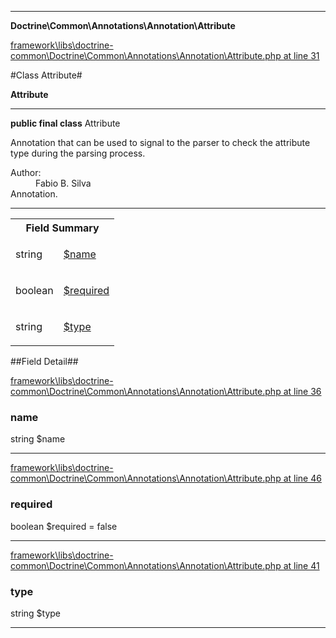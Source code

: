 

- - -

**Doctrine\Common\Annotations\Annotation\Attribute**


<a href="https://github.com/JeyDotC/Hirudo/blob/master/framework/libs/doctrine-common/Doctrine/Common/Annotations/Annotation/Attribute.php#L31" target='_blank'>framework\libs\doctrine-common\Doctrine\Common\Annotations\Annotation\Attribute.php at line 31</a>

#Class Attribute#

**Attribute**




- - -

<p><strong>public final  class</strong> <span>Attribute</span></p>

<div class="comment" id="overview_description"><p>Annotation that can be used to signal to the parser
to check the attribute type during the parsing process.</p></div>

<dl>
<dt>Author:</dt>
<dd>Fabio B. Silva <fabio.bat.silva@gmail.com></dd>
<dt>Annotation.</dt>
</dl>


<hr />



<table id="summary_field">
<tr><th colspan="2">Field Summary</th></tr>
<tr>
<td><span class='k'></span> <span class='nx'>string</span></td>
<td class="description"><p class="name" ><a href="https://github.com/JeyDotC/Hirudo-docs/blob/master/Doctrine/Common/Annotations/Annotation/Attribute.md#name"> $name</a>
                                </p><p class="description"></p></td>
</tr>
<tr>
<td><span class='k'></span> <span class='nx'>boolean</span></td>
<td class="description"><p class="name" ><a href="https://github.com/JeyDotC/Hirudo-docs/blob/master/Doctrine/Common/Annotations/Annotation/Attribute.md#required"> $required</a>
                                </p><p class="description"></p></td>
</tr>
<tr>
<td><span class='k'></span> <span class='nx'>string</span></td>
<td class="description"><p class="name" ><a href="https://github.com/JeyDotC/Hirudo-docs/blob/master/Doctrine/Common/Annotations/Annotation/Attribute.md#type"> $type</a>
                                </p><p class="description"></p></td>
</tr>
</table>

##Field Detail##

<a href="https://github.com/JeyDotC/Hirudo/blob/master/framework/libs/doctrine-common/Doctrine/Common/Annotations/Annotation/Attribute.php#L36" target='_blank'>framework\libs\doctrine-common\Doctrine\Common\Annotations\Annotation\Attribute.php at line 36</a>

<h3 id="name">name</h3>
<span class='k'></span> <span class='nx'>string</span><span class='no'> $name</span><div class="details">
<p></p>
</div>

- - -


<a href="https://github.com/JeyDotC/Hirudo/blob/master/framework/libs/doctrine-common/Doctrine/Common/Annotations/Annotation/Attribute.php#L46" target='_blank'>framework\libs\doctrine-common\Doctrine\Common\Annotations\Annotation\Attribute.php at line 46</a>

<h3 id="required">required</h3>
<span class='k'></span> <span class='nx'>boolean</span><span class='no'> $required</span><span class='o'> = false</span>

<div class="details">
<p></p>
</div>

- - -


<a href="https://github.com/JeyDotC/Hirudo/blob/master/framework/libs/doctrine-common/Doctrine/Common/Annotations/Annotation/Attribute.php#L41" target='_blank'>framework\libs\doctrine-common\Doctrine\Common\Annotations\Annotation\Attribute.php at line 41</a>

<h3 id="type">type</h3>
<span class='k'></span> <span class='nx'>string</span><span class='no'> $type</span><div class="details">
<p></p>
</div>

- - -

